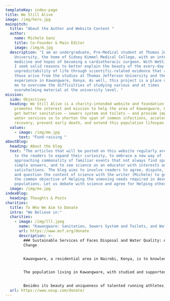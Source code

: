 ```yaml
---
templateKey: index-page
title: We Still Alive
image: /img/hero.jpg
mainpitch:
  title: "About the Author and Website Content "
  author:
    name: Michele Ganz
    title: Co-Founder & Main Editor
    image: /img/m.jpg
  description: "I am an undergraduate, Pre-Medical student at Thomas Jefferson
    University, the home of Sidney Kimmel Medical College, with an interest in
    medicine and hopes of becoming a cardiothoracic surgeon. With WeStillAlive,
    I seek solid reasons to better explain the beauty of the every-day
    unpredictability of life through scientific-related evidence that as well
    those arise from the studies at Thomas Jefferson University and the African
    experience in Kawangware, Kenya. As well, this project is a place useful to
    me to overcome the difficulties of studying various and at times
    overwhelming material at the university level. "
mission:
  side: Objectives
  heading: We Still Alive is a charity-intended website and foundation that
    promotes the interest and mission to help the area of Kawangware, Kenya, to
    get better sanitation – sewers system and toilets – and provide improved
    water services so to shorten the span of common infections, accelerate
    recovery, prevent early death, and extend this population lifespan.
  values:
    - image: /img/mm.jpg
      text: "Fund-raising "
aboutBlog:
  heading: About the blog
  text: "The articles that will be posted on this website regularly are a chance
    to the readers to expand their curiosity, to embrace a new way of
    approaching commonality of familiar events that not always find space to
    simple answers, and to see science as an educator with interests and
    satisfactions. The blog aims to involve readers to agree, dispute, engage
    and question the content of science with the writer (Michele) to go to share
    the common objective of Helping the unmoving needs required in developing
    populations. Let us debate with science and agree for Helping others. "
  image: /img/ee.jpg
indexBlog:
  heading: Thoughts & Posts
charities:
  title: To Who We Aim to Donate
  intro: "We Believe in:"
  charities:
    - image: /img/lll.jpeg
      name: "Kawangware: Sanitation, Sewers System and Toilets, and Water Services "
      url: https://www.msf.org/donate
      description: >-
        ### Sustainable Services of Faces Disposal and Water Quality: A Crucial
        Change 


        Kawangware, a residential area in Nairobi, Kenya, is to knowledge and experience a place of both fortune and sadness.


        The population living in Kawangware, with studied and supported evidence, seems to be particularly prone to be successful in sports related to high velocities, such as long-distance run competitions. Genetics and environmental (diet) factors present in this area play an important role in determining the success of these athletes. Olympians but also marathon famous winners in running events are known to be coming from this area, indeed.                                       By reminding me of what seems to be unique and astonishing of this population, however, I have to unwillingly say that this attraction shades into uncertainty and sadness also. Kawangware is indeed one of the most impoverished locations of the whole African continent. Sanitation in this area is highly inadequate and hardly meets the basic standards of hygiene and water security.  Kawangware is to date the location where *WeStillAlive*is mostly prone to consider to help and provide support to water and sanitation (toilets and sewering systems) services to improve monitoring infrastructures quality and operational services to water purity and sustainability for toilets operative success. Promoting consumer demand and infrastructure renovation such as old water pipes and feces disposal settings, are key solutions but also challenges to the issue which requires careful attention. *WeStillAlive*aims to give this attention and share the challenges and the results obtained with hard work, dedication, and perseverance. The targeted population for this fund-raising campaign and foundation are particular children living in orphanages in the area of Kawangware. It is of crucial importance to them to provide purified water and enough hygiene and health care security as they are most prone to suffer from diseases (diarrhea) caused by water dirtiness and contamination of animal and human faces.


        Besides its beauty and uniqueness of talented running athletes, this region needs change and change needs intentions. *WeStillAlive* considers children's health of this location important, and through improvement in sanitation and water supply, change is no more a need but a possibility.
  url: https://www.wsup.com/donate/
---
```

